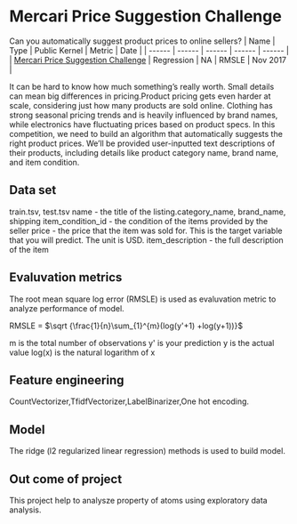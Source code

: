 # Mercari Price Suggestion Challenge
Can you automatically suggest product prices to online sellers?
| Name | Type  | Public Kernel | Metric | Date |
| ------ | ------ | ------ | ------ | ------ | 
| [Mercari Price Suggestion Challenge](https://www.kaggle.com/c/mercari-price-suggestion-challenge) | Regression | NA | RMSLE | Nov 2017 |

It can be hard to know how much something’s really worth. Small details can mean big differences in pricing.Product pricing gets even harder at scale, considering just how many products are sold online. Clothing has strong seasonal pricing trends and is heavily influenced by brand names, while electronics have fluctuating prices based on product specs.
In this competition, we need to build an algorithm that automatically suggests the right product prices. We’ll be provided user-inputted text descriptions of their products, including details like product category name, brand name, and item condition.

## Data set
train.tsv, test.tsv
name - the title of the listing.category_name, brand_name, shipping
item_condition_id - the condition of the items provided by the seller
price - the price that the item was sold for. This is the target variable that you will predict. The unit is USD.
item_description - the full description of the item

## Evaluvation metrics
The root mean square log error (RMSLE) is used as evaluvation metric to analyze performance of model. 

RMSLE = $\sqrt {\frac{1}{n}\sum_{1}^{m}(log(y'+1) +log(y+1))}$

m  is the total number of observations 
y' is your prediction
y is the actual value 
log(x) is the natural logarithm of x


## Feature engineering
CountVectorizer,TfidfVectorizer,LabelBinarizer,One hot encoding.

## Model
The ridge (l2 regularized linear regression) methods is used to build model.

## Out come of project
This project help to analysze property of atoms using exploratory data analysis.
